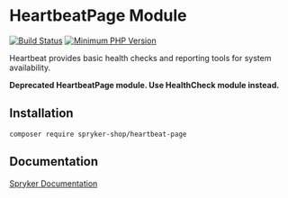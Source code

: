 # HeartbeatPage Module
[![Build Status](https://travis-ci.org/spryker-shop/heartbeat-page.svg)](https://travis-ci.org/spryker-shop/heartbeat-page)
[![Minimum PHP Version](https://img.shields.io/badge/php-%3E%3D%207.2-8892BF.svg)](https://php.net/)

Heartbeat provides basic health checks and reporting tools for system availability.

**Deprecated HeartbeatPage module. Use HealthCheck module instead.**

## Installation

```
composer require spryker-shop/heartbeat-page
```

## Documentation

[Spryker Documentation](https://academy.spryker.com)
